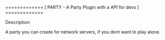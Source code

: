 ============= [ PARTY - A Party Plugin with a API for devs ] =============


Description:

A party you can create for network servers, if you dont want to play alone.
